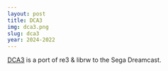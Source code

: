 ```yaml
---
layout: post
title: DCA3
img: dca3.png
slug: dca3
year: 2024-2022
---
```


[DCA3](https://skmp.gitlab.io/dca3) is a port of re3 & librw to the Sega Dreamcast.
